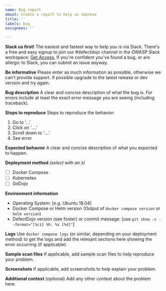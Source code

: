 ```yaml
---
name: Bug report
about: Create a report to help us improve
title: ''
labels: bug
assignees: ''

---
```

**Slack us first!**
The easiest and fastest way to help you is via Slack. There's a free and easy signup to join our #defectdojo channel in the OWASP Slack workspace: [Get Access.](https://owasp.org/slack/invite)
If you're confident you've found a bug, or are allergic to Slack, you can submit an issue anyway.

**Be informative**
Please enter as much information as possible, otherwise we can't provide support. If possible upgrade to the latest release or dev version and try again.

**Bug description**
A clear and concise description of what the bug is. For errors include at least the exact error message you are seeing (including traceback).

**Steps to reproduce**
Steps to reproduce the behavior:
1. Go to '...'
2. Click on '....'
3. Scroll down to '....'
4. See error

**Expected behavior**
A clear and concise description of what you expected to happen.

**Deployment method** *(select with an `X`)*
- [ ] Docker Compose
- [ ] Kubernetes
- [ ] GoDojo

**Environment information**
 - Operating System: [e.g. Ubuntu 18.04]
 - Docker Compose or Helm version (Output of `docker compose version` or `helm version`)
 - DefectDojo version (see footer) or commit message: [use `git show -s --format="[%ci] %h: %s [%d]"`]

**Logs** 
Use `docker compose logs` (or similar, depending on your deployment method) to get the logs and add the relevant sections here showing the error occurring (if applicable).

**Sample scan files**
If applicable, add sample scan files to help reproduce your problem.

**Screenshots**
If applicable, add screenshots to help explain your problem.

**Additional context** (optional)
Add any other context about the problem here.

